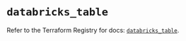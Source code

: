# `databricks_table`

Refer to the Terraform Registry for docs: [`databricks_table`](https://registry.terraform.io/providers/databricks/databricks/1.89.0/docs/resources/table).
